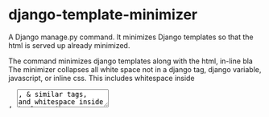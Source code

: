 django-template-minimizer
=========================

A Django manage.py command.  It minimizes Django templates so that the html is served up already minimized.  

The command minimizes django templates along with the html, in-line <script> javascript, and in-line <style> css inside the templates.  The command includes a minimize and an undo option.  The minimizers for html, css, and javascript are plugable so you can override or add your own.

License
=======

MIT

Installation
============

For now, download the source code and put it in the folder with your django app.  Register the app in your django settings folder as you would any other app.  

Usage
=====

Run your manage.py file at the command line.
    Help     -> python manage.py minimizetemplates
    Minimize -> python manage.py minimizetemplates -m
    Undo     -> python manage.py minimizetemplates -u

Use this tool to minimize Django templates after development.  This way, your templates are small when they are evaluated and the HTML served is already minimized; eliminiating any post-processing minimization step.

Use the comment tags {# NOMINIFY #} {# ENDNOMINIFY #} inside your templates to wrap content you do not want minified.

Uses the setting TEMPLATE_DIRS in your Django settings file to tell the command where to find templates to minimize.

Customization
=============

The minimizer command uses default minimizers for html, style tag embeded css, and script tag embeded javascript. You can override these and chain any number of your own minimizers using settings below.  These settings go in the Django settings file. Custom minimizers must be functions that accept text as a string parameter and return text as a string.
    JAVASCRIPT_MINIMIZERS = [custom_function1, custom_function2, ...]
    CSS_MINIMIZERS        = [custom_function3, custom_function4, ...]
    HTML_MINIMIZERS       = [custom_function5, custom_function6, ...]

To turn off a minimizer, use the following pattern:
    f = lambda x: x
    JAVASCRIPT_MINIMIZER = [f,]

You can tell the minimizer command to add an agressive HTML minimizer to the end of the HTML minimizer chain.  This minimizer will remove (instead of just collapse) the remaining space between '>' & '<' character. Django tags, Django variables, Script content, Style content and anything wrapped in {# NOMINIFY #} {# ENDNOMINIFY #} tags are not affected.  To do this, set the following setting to True in your Django settings file:
    ADD_AGRESSIVE_HTML_MINIMIZER = True

Method
======

For each template, the minimizer command:
1. Replaces any {# NOMINIFY #} {# ENDNOMINIFY #} content with a unique identifier and saves the content in memory so that it is excluded from the rest of the process.
2. Remaining Django comments are removed.
3. Django tags and django variables are replaced with unique identifiers.  The tags and variables are saved in memory.  This approach "protects" the tags and variables from the minimizers.  It also allows you to use Django tags and variables inside your javascript and CSS without ill effect by the CSS or javascript minimizer.
4. HTML script tags and content are replaced with unique identifiers. The tags and content are saved in memory for additional processing.  The type attribute for the script tag is checked to see if the script content is javascript.  If no type is provided, then javascript is assumed.  Any javascript is then run through the javascript minimizers.
5. An almost identical process to step 4 is implemented on the HTML style tags for css.
6. If the ADD_AGRESSIVE_HTML_MINIMIZER flag is set to True, then an additional HTML minimizer is added to the HTML minimizer chain.  This additional minimizer removes any left over space between the '>' and '<' characters.
7. The remaining text (with the identifiers) is run through the html minimizers.
8. All of the content saved in memory and associated with unique identifiers are put back.
9. The original template is moved to an archive folder.  The minimized template is put in the original place location.

Limitations
===========

The minimizer does not handle script tags inside script tags or style tags inside style tags; an unusual occurance.
    eg: <script>bla bla<script>bla</script>bla</script>
The minimizer collapses all white space not in a django tag, django variable, javascript, or inline css.  This includes whitespace inside <pre>, <textarea>, & similar tags, and whitespace inside html attributes.
Use the {# NOMINIFY #} {# ENDNOMINIFY #} comment tags to overcome these limiations.

